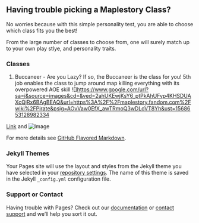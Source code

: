 ## Having trouble picking a Maplestory Class?

No worries because with this simple personality test, you are able to choose which class fits you the best!

From the large number of classes to choose from, one will surely match up to your own play stlye, and personality traits.

### Classes

1. Buccaneer - Are you Lazy? If so, the Buccaneer is the class for you! 5th job enables the class to jump around map killing everything with its overpowered AOE skill
![]https://www.google.com/url?sa=i&source=images&cd=&ved=2ahUKEwjKsY6_ptPkAhUFvp4KHSDUAXcQjRx6BAgBEAQ&url=https%3A%2F%2Fmaplestory.fandom.com%2Fwiki%2FPirate&psig=AOvVaw0EfX_awTRmoQ3wDLoVT8Yh&ust=1568653128982334



[Link](url) and ![Image](src)

For more details see [GitHub Flavored Markdown](https://guides.github.com/features/mastering-markdown/).

### Jekyll Themes

Your Pages site will use the layout and styles from the Jekyll theme you have selected in your [repository settings](https://github.com/Brandon7282/GitTest/settings). The name of this theme is saved in the Jekyll `_config.yml` configuration file.

### Support or Contact

Having trouble with Pages? Check out our [documentation](https://help.github.com/categories/github-pages-basics/) or [contact support](https://github.com/contact) and we’ll help you sort it out.
